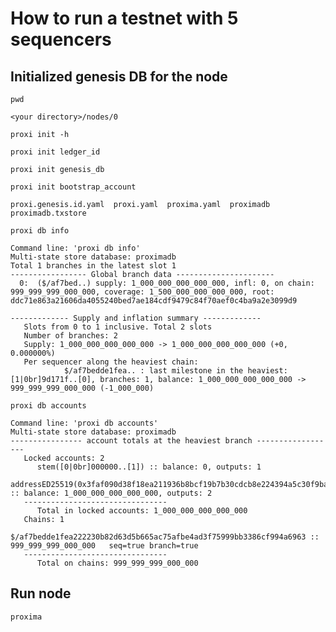 # How to run a testnet with 5 sequencers

## Initialized genesis DB for the node

`pwd`
```
<your directory>/nodes/0
```
`proxi init -h`

`proxi init ledger_id`

`proxi init genesis_db`

`proxi init bootstrap_account`

```text
proxi.genesis.id.yaml  proxi.yaml  proxima.yaml  proximadb  proximadb.txstore
```

`proxi db info`

```text
Command line: 'proxi db info'
Multi-state store database: proximadb
Total 1 branches in the latest slot 1
----------------- Global branch data ----------------------
  0:  ($/af7bed..) supply: 1_000_000_000_000_000, infl: 0, on chain: 999_999_999_000_000, coverage: 1_500_000_000_000_000, root: ddc71e863a21606da4055240bed7ae184cdf9479c84f70aef0c4ba9a2e3099d9

------------- Supply and inflation summary -------------
   Slots from 0 to 1 inclusive. Total 2 slots
   Number of branches: 2
   Supply: 1_000_000_000_000_000 -> 1_000_000_000_000_000 (+0, 0.000000%)
   Per sequencer along the heaviest chain:
            $/af7bedde1fea.. : last milestone in the heaviest:        [1|0br]9d171f..[0], branches: 1, balance: 1_000_000_000_000_000 -> 999_999_999_000_000 (-1_000_000)
```
`proxi db accounts`
```text
Command line: 'proxi db accounts'
Multi-state store database: proximadb
---------------- account totals at the heaviest branch ------------------
   Locked accounts: 2
      stem([0|0br]000000..[1]) :: balance: 0, outputs: 1
      addressED25519(0x3faf090d38f18ea211936b8bcf19b7b30cdcb8e224394a5c30f9ba644f8bb2fb) :: balance: 1_000_000_000_000_000, outputs: 2
   --------------------------------
      Total in locked accounts: 1_000_000_000_000_000
   Chains: 1
      $/af7bedde1fea222230b82d63d5b665ac75afbe4ad3f75999bb3386cf994a6963 :: 999_999_999_000_000   seq=true branch=true
   --------------------------------
      Total on chains: 999_999_999_000_000
```

## Run node
`proxima`

